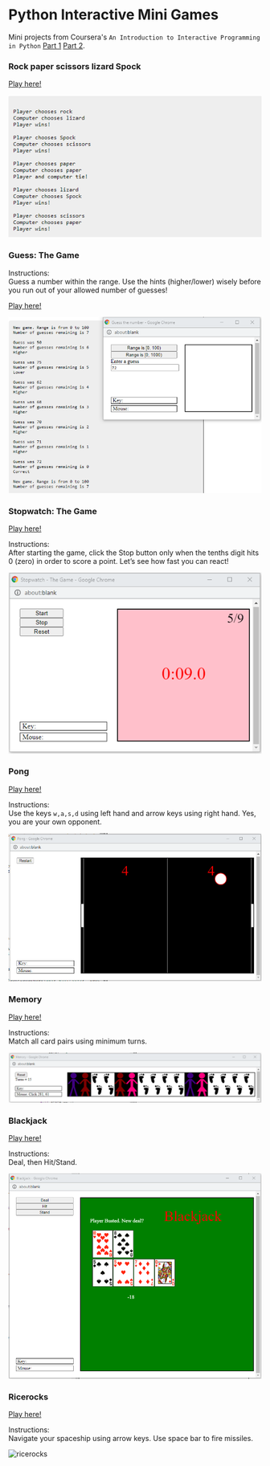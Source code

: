 # Python Interactive Mini Games

Mini projects from Coursera's `An Introduction to Interactive Programming in Python` [Part 1](https://www.coursera.org/learn/interactive-python-1) [Part 2](https://www.coursera.org/learn/interactive-python-2).


### Rock paper scissors lizard Spock

[Play here!](http://www.codeskulptor.org/#user47_QoMBRhEwVZmLmms_0.py)

![rock-paper-scissors](rock-paper-scissor.png)


### Guess: The Game

Instructions: <br>
Guess a number within the range. Use the hints (higher/lower) wisely before you run out of your allowed number of guesses!

[Play here!](http://www.codeskulptor.org/#user38_1oRa1Zl0zyjBZcf.py)

![guess-the-game](guess-the-game.png)


### Stopwatch: The Game

[Play here!](http://www.codeskulptor.org/#user38_I01TforPCQ0pQTe.py)

Instructions: <br>
After starting the game, click the Stop button only when the tenths digit hits 0 (zero) in order to score a point. Let’s see how fast you can react!

![stopwatch](stopwatch.png)


### Pong

[Play here!](http://www.codeskulptor.org/#user38_NmOBJtZSuxdyNZQ.py)

Instructions: <br>
Use the keys `w,a,s,d` using left hand and arrow keys using right hand. Yes, you are your own opponent.

![pong](pong.png)


### Memory

[Play here!](http://www.codeskulptor.org/#user38_ZOvg6sBQOThIY1L.py)

Instructions: <br>
Match all card pairs using minimum turns.

![memory](memory.png)


### Blackjack

[Play here!](http://www.codeskulptor.org/#user38_EeJF6Wes6BZQphV.py)

Instructions: <br>
Deal, then Hit/Stand.

![blackjack](blackjack.png)


### Ricerocks

[Play here!](http://www.codeskulptor.org/#user38_ltFkp5gL7Pnp14v.py)

Instructions: <br>
Navigate your spaceship using arrow keys. Use space bar to fire missiles.

![ricerocks](ricerocks.gif)
